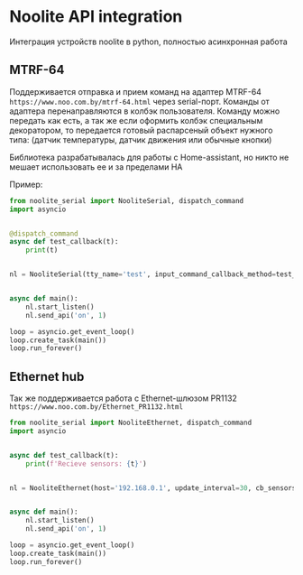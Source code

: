 # Noolite API integration
Интеграция устройств noolite в python, полностью асинхронная работа

## MTRF-64
Поддерживается отправка и прием команд на адаптер MTRF-64 `https://www.noo.com.by/mtrf-64.html` через serial-порт. Команды от 
адаптера перенаправляются в колбэк пользователя. Команду можно передать как есть, а так же если оформить
колбэк специальным декоратором, то передается готовый распарсеный объект нужного типа: (датчик температуры, датчик 
движения или обычные кнопки) 

Библиотека разрабатывалась для работы с  Нome-assistant, но никто не мешает использовать ее и за пределами HA

Пример:
```python
from noolite_serial import NooliteSerial, dispatch_command
import asyncio


@dispatch_command
async def test_callback(t):
    print(t)


nl = NooliteSerial(tty_name='test', input_command_callback_method=test_callback)


async def main():
    nl.start_listen()
    nl.send_api('on', 1)

loop = asyncio.get_event_loop()
loop.create_task(main())
loop.run_forever()
```
## Ethernet hub
Так же поддерживается работа с Ethernet-шлюзом PR1132 `https://www.noo.com.by/Ethernet_PR1132.html`
```python
from noolite_serial import NooliteEthernet, dispatch_command
import asyncio


async def test_callback(t):
    print(f'Recieve sensors: {t}')


nl = NooliteEthernet(host='192.168.0.1', update_interval=30, cb_sensors=test_callback)


async def main():
    nl.start_listen()
    nl.send_api('on', 1)

loop = asyncio.get_event_loop()
loop.create_task(main())
loop.run_forever()

```